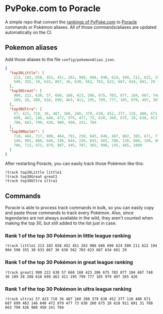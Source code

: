 # PvPoke.com to Poracle
A simple repo that convert the [rankings of PvPoke.com](https://pvpoke.com/rankings/) to [Poracle](https://github.com/KartulUdus/PoracleJS) commands or Pokémon aliases. 
All of those commands/aliases are updated automatically on the CI.

## Pokemon aliases
Add those aliases to the file `config/pokemonAlias.json`. 

<!-- aliases-start -->
```json
{
  "top30Little": [
    213, 183, 658, 452, 451, 263, 980, 686, 690, 624, 509, 211, 622, 194, 904,
    590, 355, 30, 633, 867, 36, 630, 562, 703, 623, 687, 634, 691, 29
  ],
  "top30Great": [
    980, 222, 630, 57, 660, 160, 423, 206, 675, 703, 877, 184, 687, 748, 36,
    189, 28, 208, 618, 699, 463, 411, 195, 799, 777, 105, 979, 497, 365, 426
  ],
  "top30Ultra": [
    57, 423, 718, 36, 487, 160, 208, 379, 638, 452, 377, 110, 488, 671, 687,
    699, 463, 146, 640, 472, 979, 477, 73, 630, 260, 675, 28, 618, 911, 691, 31,
    788, 663, 799, 426, 980, 450, 241, 784
  ],
  "top30Master": [
    718, 484, 717, 800, 464, 791, 250, 645, 646, 487, 802, 383, 671, 716, 893,
    149, 901, 889, 648, 146, 644, 150, 643, 483, 786, 130, 888, 160, 905, 635,
    706, 713, 473, 979, 887, 445, 787, 382, 998, 145, 485, 1000
  ]
}
```
<!-- aliases-end -->

After restarting Poracle, you can easily track those Pokémon like this:
```shell
!track top30Little little1
!track top30Great great1
!track top30Ultra ultra1
```

## Commands
Poracle is able to process track commands in bulk, so you can easily copy and paste those commands to track every Pokémon. 
Also, since legendaries are not always available in the wild, they aren't counted when making the top 30, but still added to the list just in case.

### Rank 1 of the top 30 Pokémon in little league ranking
<!-- top30little-start -->
```
!track little1 213 183 658 452 451 263 980 686 690 624 509 211 622 194 904 590 355 30 633 867 36 630 562 703 623 687 634 691 29
```
<!-- top30little-end -->

### Rank 1 of the top 30 Pokémon in great league ranking
<!-- top30great-start -->
```
!track great1 980 222 630 57 660 160 423 206 675 703 877 184 687 748 36 189 28 208 618 699 463 411 195 799 777 105 979 497 365 426
```
<!-- top30great-end -->

### Rank 1 of the top 30 Pokémon in ultra league ranking
<!-- top30ultra-start -->
```
!track ultra1 57 423 718 36 487 160 208 379 638 452 377 110 488 671 687 699 463 146 640 472 979 477 73 630 260 675 28 618 911 691 31 788 663 799 426 980 450 241 784
```
<!-- top30ultra-end -->
